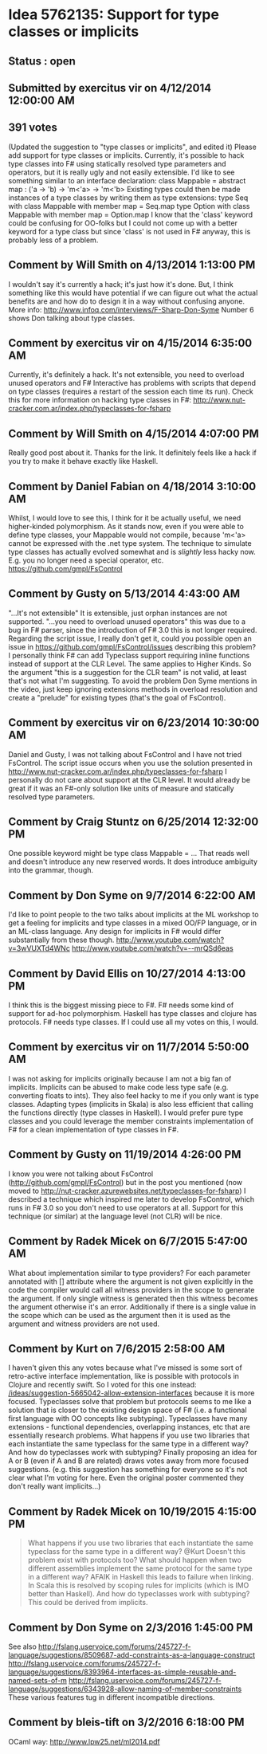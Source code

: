 # Idea 5762135: Support for type classes or implicits #

## Status : open

## Submitted by exercitus vir on 4/12/2014 12:00:00 AM

## 391 votes

(Updated the suggestion to "type classes or implicits", and edited it)
Please add support for type classes or implicits.
Currently, it's possible to hack type classes into F# using statically resolved type parameters and operators, but it is really ugly and not easily extensible.
I'd like to see something similar to an interface declaration:
class Mappable =
abstract map : ('a -> 'b) -> 'm<'a> -> 'm<'b>
Existing types could then be made instances of a type classes by writing them as type extensions:
type Seq with
class Mappable with
member map = Seq.map
type Option with
class Mappable with
member map = Option.map
I know that the 'class' keyword could be confusing for OO-folks but I could not come up with a better keyword for a type class but since 'class' is not used in F# anyway, this is probably less of a problem.


## Comment by Will Smith on 4/13/2014 1:13:00 PM

I wouldn't say it's currently a hack; it's just how it's done. But, I think something like this would have potential if we can figure out what the actual benefits are and how do to design it in a way without confusing anyone.
More info: http://www.infoq.com/interviews/F-Sharp-Don-Syme
Number 6 shows Don talking about type classes.

## Comment by exercitus vir on 4/15/2014 6:35:00 AM

Currently, it's definitely a hack. It's not extensible, you need to overload unused operators and F# Interactive has problems with scripts that depend on type classes (requires a restart of the session each time its run). Check this for more information on hacking type classes in F#: http://www.nut-cracker.com.ar/index.php/typeclasses-for-fsharp

## Comment by Will Smith on 4/15/2014 4:07:00 PM

Really good post about it. Thanks for the link.
It definitely feels like a hack if you try to make it behave exactly like Haskell.

## Comment by Daniel Fabian on 4/18/2014 3:10:00 AM

Whilst, I would love to see this, I think for it be actually useful, we need higher-kinded polymorphism. As it stands now, even if you were able to define type classes, your Mappable would not compile, because 'm<'a> cannot be expressed with the .net type system.
The technique to simulate type classes has actually evolved somewhat and is _slightly_ less hacky now. E.g. you no longer need a special operator, etc. https://github.com/gmpl/FsControl

## Comment by Gusty on 5/13/2014 4:43:00 AM

"...It's not extensible" It is extensible, just orphan instances are not supported.
"...you need to overload unused operators" this was due to a bug in F# parser, since the introduction of F# 3.0 this is not longer required.
Regarding the script issue, I really don't get it, could you possible open an issue in https://github.com/gmpl/FsControl/issues describing this problem?
I personally think F# can add Typeclass support requiring inline functions instead of support at the CLR Level. The same applies to Higher Kinds.
So the argument "this is a suggestion for the CLR team" is not valid, at least that's not what I'm suggesting.
To avoid the problem Don Syme mentions in the video, just keep ignoring extensions methods in overload resolution and create a "prelude" for existing types (that's the goal of FsControl).

## Comment by exercitus vir on 6/23/2014 10:30:00 AM

Daniel and Gusty,
I was not talking about FsControl and I have not tried FsControl. The script issue occurs when you use the solution presented in http://www.nut-cracker.com.ar/index.php/typeclasses-for-fsharp
I personally do not care about support at the CLR level. It would already be great if it was an F#-only solution like units of measure and statically resolved type parameters.

## Comment by Craig Stuntz on 6/25/2014 12:32:00 PM

One possible keyword might be
type class Mappable = ...
That reads well and doesn't introduce any new reserved words. It does introduce ambiguity into the grammar, though.

## Comment by Don Syme on 9/7/2014 6:22:00 AM

I'd like to point people to the two talks about implicits at the ML workshop to get a feeling for implicits and type classes in a mixed OO/FP language, or in an ML-class language.
Any design for implicits in F# would differ substantially from these though.
http://www.youtube.com/watch?v=3wVUXTd4WNc
http://www.youtube.com/watch?v=--mrQSd6eas

## Comment by David Ellis on 10/27/2014 4:13:00 PM

I think this is the biggest missing piece to F#. F# needs some kind of support for ad-hoc polymorphism. Haskell has type classes and clojure has protocols. F# needs type classes. If I could use all my votes on this, I would.

## Comment by exercitus vir on 11/7/2014 5:50:00 AM

I was not asking for implicits originally because I am not a big fan of implicits. Implicits can be abused to make code less type safe (e.g. converting floats to ints). They also feel hacky to me if you only want is type classes. Adapting types (implicits in Skala) is also less efficient that calling the functions directly (type classes in Haskell).
I would prefer pure type classes and you could leverage the member constraints implementation of F# for a clean implementation of type classes in F#.

## Comment by Gusty on 11/19/2014 4:26:00 PM

I know you were not talking about FsControl (http://github.com/gmpl/FsControl) but in the post you mentioned (now moved to http://nut-cracker.azurewebsites.net/typeclasses-for-fsharp) I described a technique which inspired me later to develop FsControl, which runs in F# 3.0 so you don't need to use operators at all. Support for this technique (or similar) at the language level (not CLR) will be nice.

## Comment by Radek Micek on 6/7/2015 5:47:00 AM

What about implementation similar to type providers? For each parameter annotated with [<Witness>] attribute where the argument is not given explicitly in the code the compiler would call all witness providers in the scope to generate the argument. If only single witness is generated then this witness becomes the argument otherwise it's an error.
Additionally if there is a single value in the scope which can be used as the argument then it is used as the argument and witness providers are not used.

## Comment by Kurt on 7/6/2015 2:58:00 AM

I haven't given this any votes because what I've missed is some sort of retro-active interface implementation, like is possible with protocols in Clojure and recently swift. So I voted for this one instead:
[/ideas/suggestion-5665042-allow-extension-interfaces](/ideas/suggestion-5665042-allow-extension-interfaces.md)
because it is more focused.
Typeclasses solve that problem but protocols seems to me like a solution that is closer to the existing design space of F# (i.e. a functional first language with OO concepts like subtyping). Typeclasses have many extensions - functional dependencies, overlapping instances, etc that are essentially research problems. What happens if you use two libraries that each instantiate the same typeclass for the same type in a different way? And how do typeclasses work with subtyping?
Finally proposing an idea for A or B (even if A and B are related) draws votes away from more focused suggestions. (e.g. this suggestion has something for everyone so it's not clear what I'm voting for here. Even the original poster commented they don't really want implicits...)

## Comment by Radek Micek on 10/19/2015 4:15:00 PM

> What happens if you use two libraries that each instantiate the same typeclass for the same type in a different way?
@Kurt Doesn't this problem exist with protocols too? What should happen when two different assemblies implement the same protocol for the same type in a different way?
AFAIK in Haskell this leads to failure when linking. In Scala this is resolved by scoping rules for implicits (which is IMO better than Haskell).
> And how do typeclasses work with subtyping?
This could be derived from implicits.

## Comment by Don Syme on 2/3/2016 1:45:00 PM

See also
http://fslang.uservoice.com/forums/245727-f-language/suggestions/8509687-add-constraints-as-a-language-construct
http://fslang.uservoice.com/forums/245727-f-language/suggestions/8393964-interfaces-as-simple-reusable-and-named-sets-of-m
http://fslang.uservoice.com/forums/245727-f-language/suggestions/6343928-allow-naming-of-member-constraints
These various features tug in different incompatible directions.

## Comment by bleis-tift on 3/2/2016 6:18:00 PM

OCaml way: http://www.lpw25.net/ml2014.pdf
